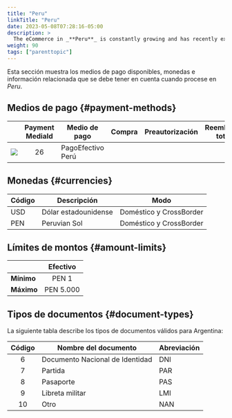 ```yaml
---
title: "Peru"
linkTitle: "Peru"
date: 2023-05-08T07:28:16-05:00
description: >
  The eCommerce in _**Peru**_ is constantly growing and has recently experienced a boom. According to data from the Cámara de Comercio de Lima, eCommerce in Peru has grown by 95% in the last five years and is expected to continue increasing in the coming years. Furthermore, the eCommerce sector in Peru has been driven by increasing internet penetration and growing consumer confidence in the security of online transactions.
weight: 90
tags: ["parenttopic"]
---
```


Esta sección muestra los medios de pago disponibles, monedas e información relacionada que se debe tener en cuenta cuando procese en _Peru_.

## Medios de pago {#payment-methods}

| | Payment MediaId | Medio de pago | Compra | Preautorización | Reembolso total | Reembolso parcial | Tipo | Flujo |
|-----|:---:|---|:---:|:---:|:---:|:---:|-----|-----|
| <img src="https://s3.amazonaws.com/gateway.test.bamboopayment.com/payment-method-logos/PagoEfectivo_PhysicalNetwork.png" style="" /> | 26 | PagoEfectivo Perú  | <img src="/assets/check_mark_64.png" width="15px"/> | <img src="/assets/x_mark_64.png" width="15px"/> | <img src="/assets/x_mark_64.png" width="15px"/> | <img src="/assets/x_mark_64.png" width="15px"/> | Efectivo | API |

## Monedas {#currencies}

| Código | Descripción  | Modo                     |
|------|--------------|--------------------------|
| USD  | Dólar estadounidense    | Doméstico y CrossBorder |
| PEN  | Peruvian Sol | Doméstico y CrossBorder |

## Límites de montos {#amount-limits}

<div id="shortTable"></div>

|  | Efectivo |
|---|:---:|
| **Mínimo**  | PEN 1 | 
| **Máximo** | PEN 5.000 |

## Tipos de documentos {#document-types}
La siguiente tabla describe los tipos de documentos válidos para Argentina:

| Código | Nombre del documento                   | Abreviación |
|:----:|---------------------------------|--------------|
| 6    | Documento Nacional de Identidad | DNI          |
| 7    | Partida                         | PAR          |
| 8    | Pasaporte                       | PAS          |
| 9    | Libreta militar                 | LMI          |
| 10   | Otro                            | NAN          |
